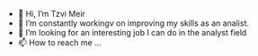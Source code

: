 - 👋 Hi, I’m Tzvi Meir
- 🌱 I’m constantly workingv on improving my skills as an analist.
- 💞️ I’m looking for an interesting job I can do in the analyst field 
- 📫 How to reach me ...

<!---
GazelLight/GazelLight is a ✨ special ✨ repository because its `README.md` (this file) appears on your GitHub profile.
You can click the Preview link to take a look at your changes.
--->
